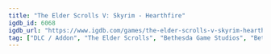 ```yaml
---
title: "The Elder Scrolls V: Skyrim - Hearthfire"
igdb_id: 6068
igdb_url: "https://www.igdb.com/games/the-elder-scrolls-v-skyrim-hearthfire"
tag: ["DLC / Addon", "The Elder Scrolls", "Bethesda Game Studios", "Bethesda Softworks", "Role-playing (RPG)", "Single player", "First person", "Third person", "Action", "Fantasy"]
---
```

